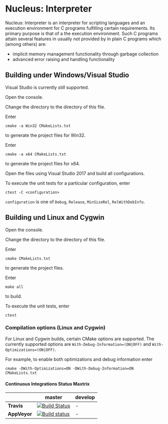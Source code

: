 # Nucleus: Interpreter

Nucleus: Interpreter is an interpreter for scripting languages and an execution environment for C programs fulfilling
certain requirements. Its primary purpose is that of a the execution environment. Such C programs attain      several
features in usually not provided by in plain C programs which (among others) are:

- implicit memory management functionality through garbage collection
- advanced error raising and handling functionality

## Building under Windows/Visual Studio
Visual Studio is currently *still* supported.

Open the console.

Change the directory to the directory of this file.

Enter
```
cmake -a Win32 CMakeLists.txt
```
to generate the project files for Win32.

Enter
```
cmake -a x64 CMakeLists.txt
```
to generate the project files for x64.

Open the files using Visual Studio 2017 and build all configurations.

To execute the unit tests for a particular configuration, enter
```
ctest -C <configuration>
```

```configuration``` is one of `Debug`, `Release`, `MinSizeRel`, `RelWithDebInfo`.

## Building und Linux and Cygwin
Open the console.

Change the directory to the directory of this file.

Enter
```
cmake CMakeLists.txt 
```
to generate the project files.

Enter
```
make all
```
to build.

To execute the unit tests, enter
```
ctest
```

### Compilation options (Linux and Cygwin)
For Linux and Cygwin builds, certain CMake options are supported.
The currently supported options are `With-Debug-Information=(ON|OFF)`
and `With-Optimizations=(ON|OFF)`.

For example, to enable both optimizations and debug information enter
```
cmake -DWith-Optimizations=ON -DWith-Debug-Information=ON CMakeLists.txt
```

#### Continuous Integrations Status Maxtrix

|              | master                                                                                                                                                                                      | develop |
| ------------ | ------------------------------------------------------------------------------------------------------------------------------------------------------------------------------------------- | ------- |
| **Travis**   | [![Build Status](https://travis-ci.org/primordialmachine/nucleus-interpreter.svg?branch=master)](https://travis-ci.org/primordialmachine/nucleus-interpreter)                               |    -    |
| **AppVeyor** | [![Build status](https://ci.appveyor.com/api/projects/status/u49v9c293mcsnfos/branch/master?svg=true)](https://ci.appveyor.com/project/primordialmachine/nucleus-interpreter/branch/master) |    -    |
